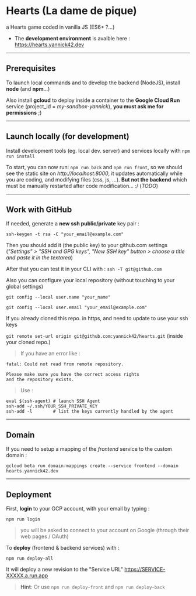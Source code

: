 # Hearts (La dame de pique)

a Hearts game coded in vanilla JS (ES6+ ?...)

- The **development environment** is avaible here : https://hearts.yannick42.dev

---
## Prerequisites

To launch local commands and to develop the backend (NodeJS), install **node** (and **npm**...)

Also install **gcloud** to deploy inside a container to the **Google Cloud Run** service (project_id = *my-sandbox-yannick*), **you must ask me for permissions** ;)

---
## Launch locally (for development)

Install development tools (eg. local dev. server) and services locally with `npm run install`

To start, you can now run: `npm run back` and `npm run front`, so we should see the static site on *http://localhost:8000*, it updates automatically while you are coding, and modifying files (css, js, ...). **But not the backend** which must be manually restarted after code modification... :/ (*TODO*)

---
## Work with GitHub
If needed, generate a **new ssh public/private** key pair :

`ssh-keygen -t rsa -C "your_email@example.com"`

Then you should add it (the public key) to your github.com settings (*"Settings" > "SSH and GPG keys", "New SSH key" button > choose a title and paste it in the textarea*)

After that you can test it in your CLI with : `ssh -T git@github.com`

Also you can configure your local repository (without touching to your global settings)

`git config --local user.name "your_name"`

`git config --local user.email "your_email@example.com"`

If you already cloned this repo. in https, and need to update to use your ssh keys

`git remote set-url origin git@github.com:yannick42/hearts.git` (inside your cloned repo.)

> If you have an error like :
```
fatal: Could not read from remote repository.

Please make sure you have the correct access rights
and the repository exists.
```

> Use :
```
eval $(ssh-agent) # launch SSH Agent
ssh-add ~/.ssh/YOUR_SSH_PRIVATE_KEY
ssh-add -l        # list the keys currently handled by the agent 
```

---
## Domain

If you need to setup a mapping of the *frontend* service to the custom domain :

`gcloud beta run domain-mappings create --service frontend --domain hearts.yannick42.dev`

---
## Deployment

First, **login** to your GCP account, with your email by typing :

`npm run login`

> you will be asked to connect to your account on Google (through their web pages / OAuth)

To **deploy** (frontend & backend services) with :

`npm run deploy-all`

It will deploy a new revision to the "Service URL" https://SERVICE-XXXXX.a.run.app

> **Hint**: Or use `npm run deploy-front` and `npm run deploy-back`
